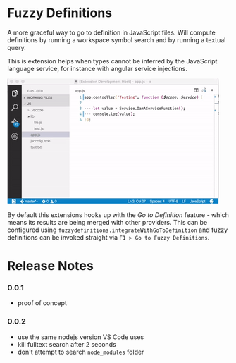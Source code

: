 # Fuzzy Definitions

A more graceful way to go to definition in JavaScript files. Will compute definitions by running
a workspace symbol search and by running a textual query.

This is extension helps when types cannot be inferred by the JavaScript language service, for instance
with angular service injections.

![animation](./readme.gif)

By default this extensions hooks up with the *Go to Definition* feature - which means its results
are being merged with other providers. This can be configured using `fuzzydefinitions.integrateWithGoToDefinition`
and fuzzy definitions can be invoked straight via `F1 > Go to Fuzzy Definitions`.

# Release Notes

### 0.0.1

* proof of concept

### 0.0.2

* use the same nodejs version VS Code uses
* kill fulltext search after 2 seconds
* don't attempt to search `node_modules` folder
